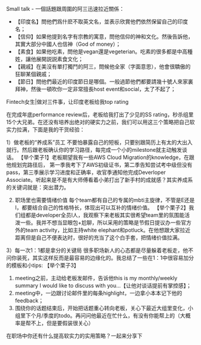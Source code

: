 Small talk - 一個話題跟周圍的阿三迅速拉近關係：

- 【印度名】問他們爲什麽不取英文名，並表示欣賞他們依然保留自己的印度名；
- 【信仰】如果他提到名字有宗教的寓意，問他信仰的神和文化。然後告訴他，其實大部分中國人也信神（God of money）；
- 【素食】如果他吃素，問他是vegan還是vegeterian。吃素的很多都是中高種姓，讓他展開説説素食文化；
- 【親戚】在美沒有單打獨鬥的阿三，問候他全家（字面意思），他會很驕傲的狂聊某個親戚；
- 【節日】問他們最近的印度節日是哪個。一般過節他們都要請幾十號人來家裏拜神，然後一頓吹你一定非常擅長host event和social，太了不起了；

Fintech女生|做对三件事，让印度老板给我top rating

在完成年底performance review后，老板给我打出了少见的SS rating，秒杀组里15个大兄弟。在还没有培养出绝对的硬实力之前，我们可以用这三个策略把自己软实力拉满，下面是我的干货经验：

1）做老板的“养成系”员工
不要怕暴露自己的短板，只要别跟简历上有太的大出入就行。然后跟老板确认你的学习路径，每完成一个小的milestone就主动触发谈话。
【举个栗子1】老板期望我有一些AWS Cloud Migration的knowledge，在跟他规划完路径后， 第一季我考下了AWS初级证书，第二季告知尝试考中级但没有pass，第三季展示学习进度和正确率，收官季通知他完成Deverloper Associate。听起来是不是有大师傅看着小弟打出了新手村的成就感？其实养成系的关键词就是：突出潜力。

2) 职场里也需要情绪价值
每个team都有自己的专属的mbti主旋律，不管是E还是I，都要结合自己的性格特长，体现出可以互补的情绪价值。
【举个栗子2】我们组都是developer全员I人，我观察下来老板其实很希望team里的氛围能活泼一些。我并不想当显眼包+尬聊，所以采用的策略是节假日提议办一些官方外的team activity，比如主持white elephant和potluck。在他想跟大家拉近距离但是自己不便表达时，很好的充当了这个白手套，把情绪价值拉满。

3）每一次1：1都是拿分的关键局
很多职场新人的心态都是尽量躲着老板走，他不问你装死，其实这样反而是最容易的边缘化的。我总结了一些在1：1中很容易加分的模板和小tips:
【举个栗子3】
1. meeting之前，主动给老板发邮件，告诉他this is my monthly/weekly summary I would like to discuss with you...【让他对谈话提前有掌控感】；
2. meeting中，一边跟讨论邮件里的每条highlight，一边拿小本本记下他的feedback；
3. 围绕你的话题结束后，开始把话题重心转向老板，关心下最近大组里变化，小组里下个月/季度的todo。再问问他最近在忙什么，有没有你能帮上的（大概率是帮不上，但是要假装很关心）

在职场中你还有什么提高软实力的实用策略？一起来分享下


